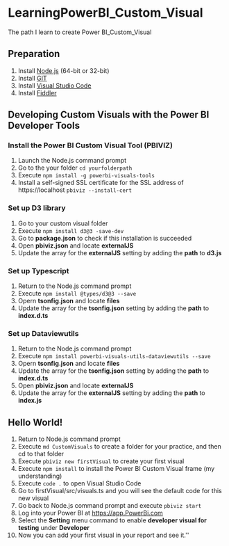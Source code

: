  # LearningPowerBI_Custom_Visual
The path I learn to create Power BI_Custom_Visual
## Preparation
1. Install [Node.js](https://nodejs.org/en/download/) (64-bit or 32-bit)
2. Install [GIT](https://git-scm.com/download)
3. Install [Visual Studio Code](https://code.visualstudio.com/download)
4. Install [Fiddler](https://www.telerik.com/download/fiddler) 
## Developing Custom Visuals with the Power BI Developer Tools
### Install the Power BI Custom Visual Tool (PBIVIZ)
1. Launch the Node.js command prompt
2. Go to the your folder `cd yourfolderpath`
3. Execute `npm install -g powerbi-visuals-tools`
4. Install a self-signed SSL certificate for the SSL address of https://localhost `pbiviz --install-cert`
### Set up D3 library
1. Go to your custom visual folder
2. Execute `npm install d3@3 -save-dev`
3. Go to __package.json__ to check if this installation is succeeded
4. Open __pbiviz.json__ and locate __externalJS__
5. Update the array for the __externalJS__ setting by adding the __path__ to __d3.js__
### Set up Typescript
1. Return to the Node.js command prompt
2. Execute `npm install @types/d3@3 --save`
3. Opern __tsonfig.json__ and locate __files__
4. Update the array for the __tsonfig.json__ setting by adding the __path__ to __index.d.ts__
### Set up Dataviewutils
1. Return to the Node.js command prompt
2. Execute `npm install powerbi-visuals-utils-dataviewutils --save`
3. Opern __tsonfig.json__ and locate __files__
4. Update the array for the __tsonfig.json__ setting by adding the __path__ to __index.d.ts__
5. Open __pbiviz.json__ and locate __externalJS__
6. Update the array for the __externalJS__ setting by adding the __path__ to __index.js__
## Hello World!
1. Return to Node.js command prompt
2. Execute `md CustomVisuals` to create a folder for your practice, and then cd to that folder
3. Execute `pbiviz new firstVisual` to create your first visual
4. Execute `npm install` to install the Power BI Custom Visual frame (my understanding)
5. Execute `code .` to open Visual Studio Code
6. Go to firstVisual/src/visuals.ts and you will see the default code for this new visual
7. Go back to Node.js command prompt and execute `pbiviz start`
8. Log into your Power BI at https://app.PowerBi.com
9. Select the __Setting__ menu command to enable __developer visual for testing__ under __Developer__
10. Now you can add your first visual in your report and see it.''
